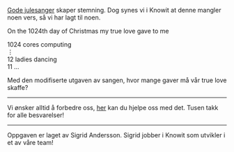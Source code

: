 [Gode julesanger](https://www.youtube.com/watch?v=2Fe11OlMiz8) skaper stemning. Dog synes vi i Knowit at denne mangler noen vers, så vi har lagt til noen. 

On the 1024th day of Christmas my true love gave to me

1024 cores computing</br>
&vellip;</br>
12 ladies dancing</br>
11 …</br>

Med den modifiserte utgaven av sangen, hvor mange gaver må vår true love skaffe?

---
Vi ønsker alltid å forbedre oss, [her](https://goo.gl/forms/20Kj9M1Wb6Xi9ntq2) kan du hjelpe oss med det. Tusen takk for alle besvarelser!

---
Oppgaven er laget av Sigrid Andersson. Sigrid jobber i Knowit som utvikler i et av våre team!
